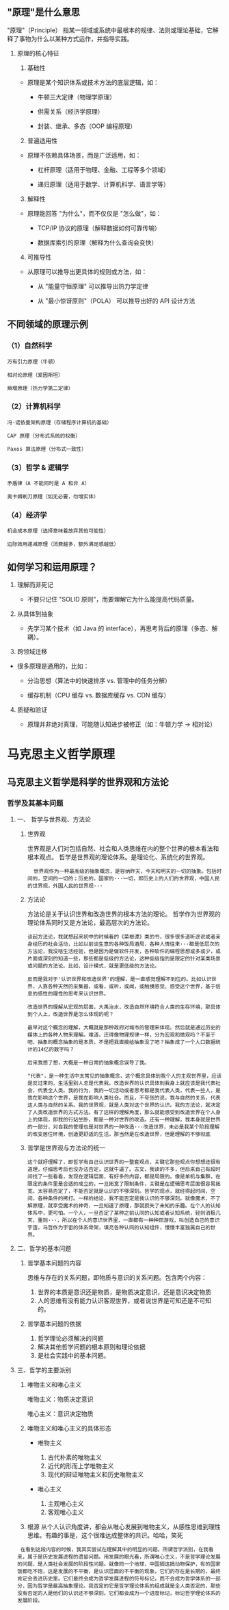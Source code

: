 ## "原理"是什么意思

"原理"（Principle） 指某一领域或系统中最根本的规律、法则或理论基础，它解释了事物为什么以某种方式运作，并指导实践。

1. 原理的核心特征

   1. 基础性

   - 原理是某个知识体系或技术方法的底层逻辑，如：

     - 牛顿三大定律（物理学原理）

     - 供需关系（经济学原理）

     - 封装、继承、多态（OOP 编程原理）

   2. 普遍适用性

   - 原理不依赖具体场景，而是广泛适用，如：

     - 杠杆原理（适用于物理、金融、工程等多个领域）

     - 递归原理（适用于数学、计算机科学、语言学等）

   3. 解释性

   - 原理能回答 "为什么"，而不仅仅是 "怎么做"，如：

     - TCP/IP 协议的原理（解释数据如何可靠传输）

     - 数据库索引的原理（解释为什么查询会变快）

   4. 可推导性

   - 从原理可以推导出更具体的规则或方法，如：

     - 从 "能量守恒原理" 可以推导出热力学定律

     - 从 "最小惊讶原则"（POLA） 可以推导出好的 API 设计方法

## 不同领域的原理示例

### （1）自然科学

    万有引力原理（牛顿）

    相对论原理（爱因斯坦）

    熵增原理（热力学第二定律）

### （2）计算机科学

    冯·诺依曼架构原理（存储程序计算机的基础）

    CAP 原理（分布式系统的权衡）

    Paxos 算法原理（分布式一致性）

### （3）哲学 & 逻辑学

    矛盾律（A 不能同时是 A 和非 A）

    奥卡姆剃刀原理（如无必要，勿增实体）

### （4）经济学

    机会成本原理（选择意味着放弃其他可能性）

    边际效用递减原理（消费越多，额外满足感越低）

## 如何学习和运用原理？

1. 理解而非死记

   - 不要只记住 "SOLID 原则"，而要理解它为什么能提高代码质量。

2. 从具体到抽象

   - 先学习某个技术（如 Java 的 interface），再思考背后的原理（多态、解耦）。

3. 跨领域迁移

- 很多原理是通用的，比如：

  - 分治思想（算法中的快速排序 vs. 管理中的任务分解）

  - 缓存机制（CPU 缓存 vs. 数据库缓存 vs. CDN 缓存）

4. 质疑和验证

   - 原理并非绝对真理，可能随认知进步被修正（如：牛顿力学 → 相对论）

# 马克思主义哲学原理

## 马克思主义哲学是科学的世界观和方法论

### 哲学及其基本问题

1.  一、 哲学与世界观、方法论

    1.  世界观

        世界观是人们对包括自然、社会和人类思维在内的整个世界的根本看法和根本观点。
        哲学是世界观的理论体系。是理论化、系统化的世界观。

        ```
          世界观作为一种最高级的抽象概念，是容纳昨天，今天和明天的一切的抽象。包括时间的，空间的一切的；历史的，国家的···一切，即历史上的人们的世界观，中国人民的世界观，外国人民的世界观···
        ```

    2.  方法论

        方法论是关于认识世界和改造世界的根本方法的理论。
        哲学作为世界观的理论体系同时又是方法论，最高层次的方法论。

        ```
        谈起方法论，我就想起来初中的时候看的《菜根谭》类的书，很多很多道听途说或者亲身经历的社会活动，比如以前谈生意的各种饭局酒局，各种人情往来···都是低层次的方法论，我没啥生活经验，但是因为是做软件开发，各种软件的编程思想或多或少，或片面或深刻的知道一些，那些都是低级的方法论，这种低级指的是限定的针对某类场景或问题的方法论。比如，设计模式，就是更低级的方法论。

        反而是我对于'认识世界和改造世界'的理解，是一直感觉理解不到位的。比如认识世界，人靠各种天然的采集器，或看，或听，或闻，或触摸感觉、感受这个世界，基于信息的感性的理性的思考来认识世界。

        改造世界的理解从宏观的层面，大禹治水，改造自然环境符合人类的生存环境，那具体到个人上，改造世界是怎么体现的呢？

        最早对这个概念的理解，大概就是那种政府对城市的管理来体现。然后就是通过历史的媒体上的各种人物来理解。难道，还得像物理规律一样，分为宏观和微观吗？不至于吧，抽象的概念抽象的是本质，不是把我直接给抽象没了吧？抽象成了一个人口数据统计的14亿的数字吗？

        后来我想了想，大概是一种日常的抽象概念误导了我。

        "代表"，是一种生活中太常见的抽象概念，这个概念具体到我个人的主观世界里，应该是反过来的，生活里别人总是代表我。改造世界的认识具体到我身上就应该是我代表社会，代表全人类。我的行为，我的一切活动或者思考都是我代表人类，代表一些人，是我在影响这个世界，是我在影响人类社会。而且，不夸张的说，我与自然的关系，代表这人类与自然的关系。我的世界观，就是人类对这个世界的认识。我的方法论，就决定了人类改造世界的方式方法。有了这样的理解角度，那么就能感受到改造世界在个人身上的体现，即我的行站坐卧，都是一种对世界的改造。还有一种理解，我本身就是世界的一部分，对自我的管理也是对世界的一种改造···改造世界，未必是我某个阶段理解的改变居住环境，创造更舒适的生活，那当然是在改造世界，但是理解的不够彻底
        ```

    3.  哲学是世界观与方法论的统一

        ```
        这个就好理解了，即哲学有自己认识世界的一整套观点，关键它那些观点你想想还很有道理，仔细思考后也没办法否定，这就牛逼了。古文，我读的不多，但后来自己有段时间找了一些看看，发现在逻辑层面，有好多的内容，都是局限的。像是单机与集群，在限定的条件里是合适的成立的，一旦拓宽了限制条件，关键是在逻辑思考层面很容易拓宽，太容易否定了，不能否定就是认识的不够深刻。哲学的观点，就经得起时间，空间，各种条件的拷打。一样的结论，我不能否定是我认识的不够深刻。就像魔术，不了解原理，就享受魔术的神奇，一旦知道了原理，那就损失了未知的乐趣。在个人的认知体系中，更可怕。一个人，一旦否定了某种之前认同的认知或者认知系统，轻则消极几天，重则···，所以在个人的意识世界里，一直都有一种种田游戏，叫创造自己的意识宇宙。马哲作为宇宙的体系骨架，填充各种认同的认知组件，慢慢丰富独属自己的世界。
        ```

2.  二、哲学的基本问题

    1. 哲学基本问题的内容

       思维与存在的关系问题，即物质与意识的关系问题。包含两个内容：

       1. 世界的本质是意识还是物质，是物质决定意识，还是意识决定物质
       2. 人的思维有没有能力认识客观世界，或者说世界是可知还是不可知的。

    2. 哲学基本问题的依据

       1. 哲学理论必须解决的问题
       2. 解决其他哲学问题的根本原则和理论依据
       3. 是社会实践中的基本问题。

3.  三、哲学的主要派别

    1. 唯物主义和唯心主义

       唯物主义：物质决定意识

       唯心主义：意识决定物质

    2. 唯物主义和唯心主义的具体形态

       - 唯物主义

         1. 古代朴素的唯物主义
         2. 近代的形而上学唯物主义
         3. 现代的辩证唯物主义和历史唯物主义

       - 唯心主义
         1. 主观唯心主义
         2. 客观唯心主义

    3. 根源
       从个人认识角度讲，都会从唯心发展到唯物主义，从感性思维到理性思维。有趣的事是，这个很难达成整体的共识。哈哈，笑死

    ```
     在看到这段内容的时候，我其实尝试在理解其中的明显的问题。所谓哲学派别，在我看来，属于是历史发展进程的遗留问题。用发展的眼光看，所谓唯心主义，不是哲学理论发展的问题，是人类社会发展的阶段性问题。就像同一个地球，中国搁这搞动物保护，有的国家饭都吃不饱，这是发展的不平衡，是认识层面的不平衡的现象，它们的存在是长期的，最终肯定会丢进历史里。它们最终会成为哲学发展进程的符号标记，而不会成为哲学体系的一部分，因为哲学是最高抽象理论。我否定的它是哲学理论体系的组成就是全人类否定的，那些没有否定的人是他们的认识还不够深刻。它们都会成为一个进度标记，标记哲学理论体系的发展阶段。
    ```
